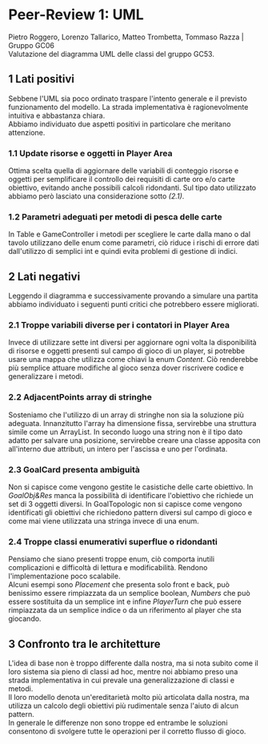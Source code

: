 # Peer-Review 1: UML
Pietro Roggero, Lorenzo Tallarico, Matteo Trombetta, Tommaso Razza | Gruppo GC06  
Valutazione del diagramma UML delle classi del gruppo GC53.

## 1 Lati positivi
Sebbene l'UML sia poco ordinato traspare l'intento generale e il previsto funzionamento del modello.
La strada implementativa è ragionevolmente intuitiva e abbastanza chiara.  
Abbiamo individuato due aspetti positivi in particolare che meritano attenzione.
### 1.1 Update risorse e oggetti in Player Area
Ottima scelta quella di aggiornare delle variabili di conteggio risorse e oggetti per semplificare il controllo dei requisiti di carte oro e/o carte obiettivo, evitando anche possibili calcoli ridondanti. Sul tipo dato utilizzato abbiamo però lasciato una considerazione sotto _(2.1)_.
### 1.2 Parametri adeguati per metodi di pesca delle carte
In Table e GameController i metodi per scegliere le carte dalla mano o dal tavolo utilizzano delle enum come parametri, ciò riduce i rischi di errore dati dall'utilizzo di semplici int e quindi evita problemi di gestione di indici.

## 2 Lati negativi
Leggendo il diagramma e successivamente provando a simulare una partita abbiamo individuato i seguenti punti critici che potrebbero essere migliorati.
### 2.1 Troppe variabili diverse per i contatori in Player Area
Invece di utilizzare sette int diversi per aggiornare ogni volta la disponibilità di risorse e oggetti presenti sul campo di gioco di un player, si potrebbe usare una mappa che utilizza come chiavi la enum _Content_. Ciò renderebbe più semplice attuare modifiche al gioco senza dover riscrivere codice e generalizzare i metodi.
### 2.2 AdjacentPoints array di stringhe
Sosteniamo che l'utilizzo di un array di stringhe non sia la soluzione più adeguata. Innanzitutto l'array ha dimensione fissa, servirebbe una struttura simile come un ArrayList. In secondo luogo una string non è il tipo dato adatto per salvare una posizione, servirebbe creare una classe apposita con all'interno due attributi, un intero per l'ascissa e uno per l'ordinata.
### 2.3 GoalCard presenta ambiguità
Non si capisce come vengono gestite le casistiche delle carte obiettivo. In _GoalObj&Res_ manca la possibilità di identificare l'obiettivo che richiede un set di 3 oggetti diversi. In GoalTopologic non si capisce come vengono identificati gli obiettivi che richiedono pattern diversi sul campo di gioco e come mai viene utilizzata una stringa invece di una enum.
### 2.4 Troppe classi enumerativi superflue o ridondanti
Pensiamo che siano presenti troppe enum, ciò comporta inutili complicazioni e difficoltà di lettura e modificabilità. Rendono l'implementazione poco scalabile.  
Alcuni esempi sono _Placement_ che presenta solo front e back, può benissimo essere rimpiazzata da un semplice boolean, _Numbers_ che può essere sostituita da un semplice int e infine _PlayerTurn_ che può essere rimpiazzata da un semplice indice o da un riferimento al player che sta giocando.

## 3 Confronto tra le architetture
L'idea di base non è troppo differente dalla nostra, ma si nota subito come il loro sistema sia pieno di classi ad hoc, mentre noi abbiamo preso una strada implementativa in cui prevale una generalizzazione di classi e metodi.  
Il loro modello denota un'ereditarietà molto più articolata dalla nostra, ma utilizza un calcolo degli obiettivi più rudimentale senza l'aiuto di alcun pattern.  
In generale le differenze non sono troppe ed entrambe le soluzioni consentono di svolgere tutte le operazioni per il corretto flusso di gioco.
